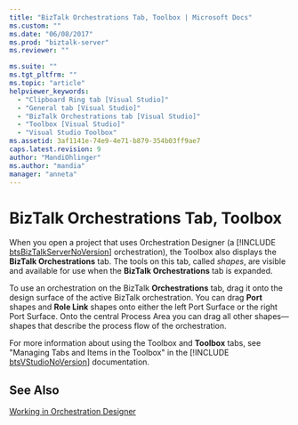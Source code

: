 ```yaml
---
title: "BizTalk Orchestrations Tab, Toolbox | Microsoft Docs"
ms.custom: ""
ms.date: "06/08/2017"
ms.prod: "biztalk-server"
ms.reviewer: ""

ms.suite: ""
ms.tgt_pltfrm: ""
ms.topic: "article"
helpviewer_keywords: 
  - "Clipboard Ring tab [Visual Studio]"
  - "General tab [Visual Studio]"
  - "BizTalk Orchestrations tab [Visual Studio]"
  - "Toolbox [Visual Studio]"
  - "Visual Studio Toolbox"
ms.assetid: 3af1141e-74e9-4e71-b879-354b03ff9ae7
caps.latest.revision: 9
author: "MandiOhlinger"
ms.author: "mandia"
manager: "anneta"
---
```

# BizTalk Orchestrations Tab, Toolbox
When you open a project that uses Orchestration Designer (a [!INCLUDE [btsBizTalkServerNoVersion](../includes/btsbiztalkservernoversion-md.md)] orchestration), the Toolbox also displays the <strong>BizTalk Orchestrations</strong> tab. The tools on this tab, called <em>shapes</em>, are visible and available for use when the <strong>BizTalk Orchestrations</strong> tab is expanded.  
  
 To use an orchestration on the BizTalk **Orchestrations** tab, drag it onto the design surface of the active BizTalk orchestration. You can drag **Port** shapes and **Role Link** shapes onto either the left Port Surface or the right Port Surface. Onto the central Process Area you can drag all other shapes—shapes that describe the process flow of the orchestration.  
  
 For more information about using the Toolbox and <strong>Toolbox</strong> tabs, see "Managing Tabs and Items in the Toolbox" in the [!INCLUDE [btsVStudioNoVersion](../includes/btsvstudionoversion-md.md)] documentation.  
  
## See Also  
 [Working in Orchestration Designer](../core/working-in-orchestration-designer.md)